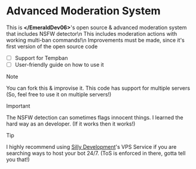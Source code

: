 # Advanced Moderation System
This is **<\/EmeraldDev06\>**'s open source & advanced moderation system that includes NSFW detector\n
This includes moderation actions with working multi-ban commands!\n
Improvements must be made, since it's first version of the open source code
- [ ] Support for Tempban
- [ ] User-friendly guide on how to use it

> [!NOTE]
> You can fork this & improvise it.
> This code has support for multiple servers (So, feel free to use it on multiple servers!)

> [!IMPORTANT]
> The NSFW detection can sometimes flags innocent things. I learned the hard way as an developer. (If it works then it works!)

> [!TIP]
> I highly recommend using [Silly Development](https://sillydev.co.uk/)'s VPS Service if you are searching ways to host your bot 24/7. (ToS is enforced in there, gotta tell you that!)
